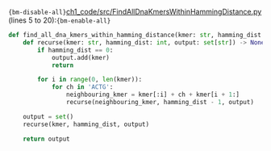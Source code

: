 `{bm-disable-all}`[ch1_code/src/FindAllDnaKmersWithinHammingDistance.py](ch1_code/src/FindAllDnaKmersWithinHammingDistance.py) (lines 5 to 20):`{bm-enable-all}`

```python
def find_all_dna_kmers_within_hamming_distance(kmer: str, hamming_dist: int) -> set[str]:
    def recurse(kmer: str, hamming_dist: int, output: set[str]) -> None:
        if hamming_dist == 0:
            output.add(kmer)
            return

        for i in range(0, len(kmer)):
            for ch in 'ACTG':
                neighbouring_kmer = kmer[:i] + ch + kmer[i + 1:]
                recurse(neighbouring_kmer, hamming_dist - 1, output)

    output = set()
    recurse(kmer, hamming_dist, output)

    return output
```